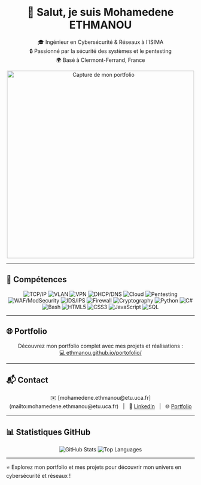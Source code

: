 <h1 align="center">👋 Salut, je suis Mohamedene ETHMANOU</h1>
<p align="center">
  🎓 Ingénieur en Cybersécurité & Réseaux à l'ISIMA <br>
  🔒 Passionné par la sécurité des systèmes et le pentesting <br>
  🌍 Basé à Clermont-Ferrand, France
</p>
<p align="center">
  <img src="https://ethmanou.github.io/portofolio/opscenter/img/ban.png" alt="Capture de mon portfolio" width="500"/>
</p>


---
## 🧰 Compétences

<p align="center">
  <!-- Réseaux & Cloud -->
  <img src="https://img.shields.io/badge/TCP%2FIP-Protocol-blue" alt="TCP/IP" />
  <img src="https://img.shields.io/badge/VLAN-Network-blueviolet" alt="VLAN" />
  <img src="https://img.shields.io/badge/VPN-Secure-blue" alt="VPN" />
  <img src="https://img.shields.io/badge/DHCP-DNS-green" alt="DHCP/DNS" />
  <img src="https://img.shields.io/badge/Cloud-AWS%2FAzure-lightblue" alt="Cloud" />

  <!-- Sécurité informatique -->
  <img src="https://img.shields.io/badge/Pentesting-red" alt="Pentesting" />
  <img src="https://img.shields.io/badge/WAF-ModSecurity-orange" alt="WAF/ModSecurity" />
  <img src="https://img.shields.io/badge/IDS%2FIPS-Security-red" alt="IDS/IPS" />
  <img src="https://img.shields.io/badge/Firewall-Configuration-red" alt="Firewall" />
  <img src="https://img.shields.io/badge/Cryptography-purple" alt="Cryptography" />

  <!-- Programmation -->
  <img src="https://img.shields.io/badge/Python-3.9-blue" alt="Python" />
  <img src="https://img.shields.io/badge/C%23-8.0-blueviolet" alt="C#" />
  <img src="https://img.shields.io/badge/Bash-5.1-green" alt="Bash" />
  <img src="https://img.shields.io/badge/HTML5-E34F26-orange" alt="HTML5" />
  <img src="https://img.shields.io/badge/CSS3-1572B6-blue" alt="CSS3" />
  <img src="https://img.shields.io/badge/JavaScript-F7DF1E-yellow" alt="JavaScript" />
  <img src="https://img.shields.io/badge/SQL-Blue" alt="SQL" />
</p>


---

## 🌐 Portfolio

<p align="center">
  Découvrez mon portfolio complet avec mes projets et réalisations : <br>
  <a href="https://ethmanou.github.io/portofolio/" target="_blank">💻 ethmanou.github.io/portofolio/</a>
</p>



---

## 📬 Contact

<p align="center">
  ✉️ [mohamedene.ethmanou@etu.uca.fr](mailto:mohamedene.ethmanou@etu.uca.fr) &nbsp;&nbsp;|&nbsp;&nbsp;
  🔗 <a href="https://www.linkedin.com/in/mohamedene-ethmanou/">LinkedIn</a> &nbsp;&nbsp;|&nbsp;&nbsp;
  🌐 <a href="https://ethmanou.github.io/portofolio/">Portfolio</a>
</p>

---

## 📊 Statistiques GitHub

<p align="center">
  <img src="https://github-readme-stats.vercel.app/api?username=ethmanou&show_icons=true&theme=radical" alt="GitHub Stats"/>
  <img src="https://github-readme-stats.vercel.app/api/top-langs/?username=ethmanou&layout=compact&theme=radical" alt="Top Languages"/>
</p>

---

⭐ Explorez mon portfolio et mes projets pour découvrir mon univers en cybersécurité et réseaux !
